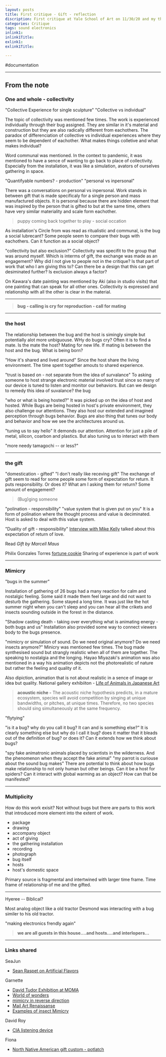 ```yaml
---
layout: posts
title: First critique - Gift - reflection
discription: First critique at Yale School of Art on 11/30/20 and my thoughts and reflection
categories: Critique
tags: sound electronics
inlink1: 
inlink1Title: 
exlink1: 
exlink1Title: 

---
```


#documentation 

---

## From the note


### One and whole - collectivity

"Collective Experience for single sculpture"
"Collective vs individual"

The topic of collectivity was mentioned few times. The work is experienced individually through their bug assigned. They are similar in it's material and construction but they are also radically different from eachothers. The paradox of differenciation of collective vs individual experiences where they seem to be dependent of eachother. What makes things colletive and what makes individual?

Word communal was mentioned. In the context to pandemic, it was mentioned to have a sence of wanting to go back to place of collectivity. Especially from the installation, it was like a simulation, avators of ourselves gathering in space. 

"Quantifyable numbers? - production"
"personal vs inpersonal"

There was a conversations on personal vs inpersonal. Work stands in between gift that is made specificaly for a single person and mass manufactured objects. It is personal because there are hidden element that was inspired by the person that is gifted to but at the same time, others have very similar materiality and scale form eachother. 

> puppy coming back together to play - social occation

As installation's Circle from was read as ritualistic and communal, is the bug a social lubrecant? 
Some people seem to compare their bugs with eachothers. Can it function as a social object?

"collectivity but also exclusion?" 
Collectivity was specifit to the group that was around myself. Which is interms of gift, the exchange was made as an engagement? Why did I not give to people not in the critique? Is that part of work that who I am giving this to? Can there be a design that this can get desiminated further? Is exclusion always a factor?

On Kawara's date painting was mentioned by Aki (also in studio visits) that one painting that can speak for all other ones. Collectivity is expressed and relationship with all the other is clear in the material. 


---

> **bug - calling is cry for reproduction - call for mating**

---


### the host


The relationship between the bug and the host is simingly simple but potentially alot more unbiguouse. WHy do bugs cry? Often it is to find a mate. Is the mate the host? Mating for new life. If mating is between the host and the bug. What is being born?  

"How it's shared and lived around" 
Since the host share the living environment. The time spent together amouts to shared experience. 

"trust is based on - not separate from the idea of survalance"
To asking someone to host strange electronic material involved trust since so many of our device is tuned to listen and monitor our behaviors. But can we design to remedy this idea of suvalance? the bug

"who or what is being hosted?"
It was picked up on the idea of host and hosted. While Bugs are being hosted in host's private environment, they also challenge our attentions. They also host our extended and imagined perception through bugs behavior. Bugs are also thing that tunes our body and behavior and how we see the architectures around us.

"tuning us to say hello"
It demonds our attention. Attention for just a pile of metal, silicon, coarbon and plastics. But also tuning us to interact with them 

"more needy tamagochi -- or less?"


---

### the gift


"domestication - gifted"
"I don't really like receving gift"
The exchange of gift seem to read for some people some form of expectation for return. It puts responsibility. Or does it? What am I asking them for return? Some amount of engagement?

> (Bug)ging someone 

"polination - responsibility"
"value system that is given put on you"
It is a form of polination where the thought process and value is deciminated. Host is asked to deal with this value system. 

"Duality of gift - responsibility"
[Interview with Mike Kelly](https://www.lamag.com/culturefiles/framed-get-the-gift-of-love-and-youre-perpetually-in-debt/) talked about this expectation of return of love.

Read *Gift by Marcell Maus*

Philix Gonzales Torres [fortune cookie](https://www.artnews.com/art-news/news/felix-gonzalez-torres-fortune-cookie-corner-exhibition-1202686055/)
Sharing of experience is part of work



---

### Mimicry

"bugs in the summer"

Installation of gathering of 26 bugs had a many reaction for calm and nostalgic feeling. Some said it made them feel large and did not want to desturb the gathering. Some stayed a long time. It was just like the hot summer night when you can't sleep and you can hear all the crikets and insects sounding outside in the forest in the distance. 

"Shadow casting death - taking over everything what is animating energy - both bugs and us" 
Installation also provided some way to connect viewers body to the bugs presence. 

"mimicry or simulation of sound. Do we need original anymore? Do we need insects anymore?"
Minicry was mentioned few times. The bug made synthesised sound but strangly realistic when all of them are together. The speaking to nostalgia and the longing. Hayao Miyazaki's animation was also mentioned in a way his animation depicts not the photorealistic of nature but rather the feeling and quality of it. 

Also dipiction, animation that is not about realistic in a sence of image or idea but quality.
National gallery exhibiiton - [Life of Animals in Japanese Art ](https://www.nga.gov/exhibitions/2019/life-of-animals-in-japanese-art.html)


>**acoustic niche -**
>The acoustic niche hypothesis predicts, in a mature ecosystem, species will avoid competition by singing at unique bandwidths, or pitches, at unique times. Therefore, no two species should sing simultaneously at the same frequency.

"flytying"

"is it a bug? why do you call it bug? It can and is something else?"
It is clearly something else but why do I call it bug? does it matter that it bleads out of the definition of bug? or does it? Can it extends how we think about bugs? 

"spy fake animatronic animals placed by scientists in the wilderness. And the phenomenon when they accept the fake animal"
"my parrot is curiouse about the sound bug makes"
There are potential to think about how bugs make relationship to not only human but other beings. Can it be a host for spiders? Can it interact with global warming as an object? How can that be manifested? 

---

### Multiplicity

How do this work exisit? Not without bugs but there are parts to this work that introduced more element into the extent of work. 
- package
- drawing
- accompany object
- act of giving
- the gathering installation
- recording
- photograph
- bug itself
- hosts
- host's domestic space

Primary source is fragmental and intertwined with larger time frame. Time frame of relationship of me and the gifted. 

---

Hyeree -- Biblical?

Most analog object like a old tractor
Desmond was interacting with a bug similer to his old tractor.


"making electronics frendly again"

> **we are all guests in this house....and hosts....and interlopers...**

---

### Links shared 

SeaJun
- [Sean Raspet on Artificial Flavors](https://vimeo.com/150695644)

Garnette
- [David Tudor Exhibition at MOMA](https://www.moma.org/calendar/exhibitions/5077)
- [World of wonders](https://milkweed.org/book/world-of-wonders)
- [mimicry in reverse direction](https://www.cnet.com/news/stimulus-check-details-delivery-income-limit-payment-rights-status-on-a-third-check/)
- [Mail Art Renaissanse](https://news.artnet.com/art-world/mail-art-renaissane-1850670)
- [Examples of insect Mimicry](https://www.sunnysports.com/blog/5-cool-examples-insect-mimicry/)

David Roy
- [CIA listening device](https://www.cryptomuseum.com/intel/cia/index.htm)

Fiona
- [North Native American gift custom - potlatch](https://www.britannica.com/topic/potlatch)

<!-- We talked about quality of Japanese-ness that is more smelly
<a href="{{site.baseurl}}{{page.inlink1}}">{{page.inlink1Title}}</a>  -->





